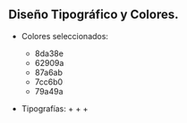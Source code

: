 ## Diseño Tipográfico y Colores.

+ Colores seleccionados:
    + 8da38e 
    + 62909a
    + 87a6ab
    + 7cc6b0
    + 79a49a
    

+ Tipografías:
    +
    +
    +
    
